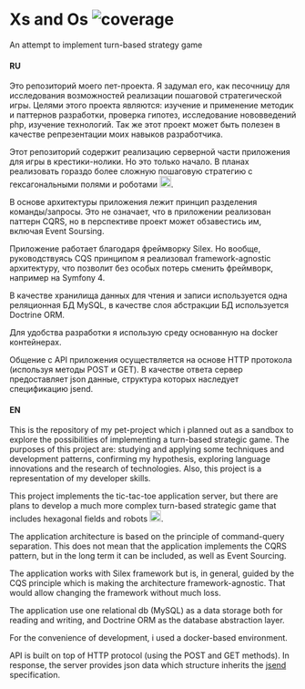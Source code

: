 # Xs and Os ![coverage](https://img.shields.io/badge/coverage-71%25-yellowgreen.svg)
An attempt to implement turn-based strategy game

#### RU

Это репозиторий моего пет-проекта. Я задумал его, как песочницу для исследования возможностей реализации пошаговой стратегической игры. Целями этого проекта являются: изучение и применение методик и паттернов разработки, проверка гипотез, исследование нововведений php, изучение технологий. Так же этот проект может быть полезен в качестве репрезентации моих навыков разработчика.

Этот репозиторий содержит реализацию серверной части приложения для игры в крестики-нолики. Но это только начало. В планах реализовать гораздо более сложную пошаговую стратегию c гексагональными полями и роботами <img src="https://assets-cdn.github.com/images/icons/emoji/suspect.png" width="20" height="20">.

В основе архитектуры приложения лежит принцип разделения команды/запросы. Это не означает, что в приложении реализован паттерн CQRS, но в перспективе проект может обзавестись им, включая Event Soursing.

Приложение работает благодаря фреймворку Silex. Но вообще, руководствуясь CQS принципом я реализовал framework-agnostic архитектуру, что позволит без особых потерь сменить фреймворк, например на Symfony 4.

В качестве хранилища данных для чтения и записи используется одна реляционная БД MySQL, в качестве слоя абстракции БД используется Doctrine ORM.

Для удобства разработки я использую среду основанную на docker контейнерах. 

Общение с API приложения осуществляется на основе HTTP протокола (используя методы POST и GET). В качестве ответа сервер предоставляет json данные, структура которых наследует спецификацию jsend.

#### EN

This is the repository of my pet-project which i planned out as a sandbox to explore the possibilities of implementing a turn-based strategic game. The purposes of this project are: studying and applying some techniques and development patterns, confirming my hypothesis, exploring language innovations and the research of technologies. Also, this project is a representation of my developer skills.

This project implements the tic-tac-toe application server, but there are plans to develop a much more complex turn-based strategic game that includes hexagonal fields and robots <img src = "https://assets-cdn.github.com/images/icons/emoji/suspect.png" width = "20" height = "20" >.

The application architecture is based on the principle of command-query separation. This does not mean that the application implements the CQRS pattern, but in the long term it can be included, as well as Event Sourсing.

The application works with Silex framework but is, in general, guided by the CQS principle which is making the architecture framework-agnostic. That would allow changing the framework without much loss.

The application use one relational db (MySQL) as a data storage both for reading and writing, and Doctrine ORM as the database abstraction layer.

For the convenience of development, i used a docker-based environment.

API is built on top of HTTP protocol (using the POST and GET methods). In response, the server provides json data which structure inherits the [jsend](https://labs.omniti.com/labs/jsend) specification.

 